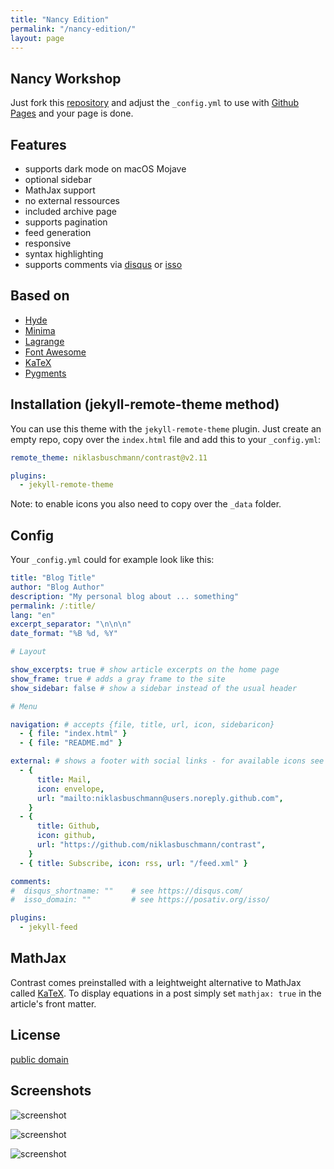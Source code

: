 ```yaml
---
title: "Nancy Edition"
permalink: "/nancy-edition/"
layout: page
---
```


## Nancy Workshop

Just fork this [repository](https://github.com/niklasbuschmann/contrast) and adjust the `_config.yml` to use with [Github Pages](https://pages.github.com/) and your page is done.

## Features

- supports dark mode on macOS Mojave
- optional sidebar
- MathJax support
- no external ressources
- included archive page
- supports pagination
- feed generation
- responsive
- syntax highlighting
- supports comments via [disqus](https://disqus.com/) or [isso](http://posativ.org/isso/)

## Based on

- [Hyde](https://github.com/poole/hyde)
- [Minima](https://github.com/jekyll/minima)
- [Lagrange](https://github.com/LeNPaul/Lagrange)
- [Font Awesome](http://fontawesome.io/)
- [KaTeX](https://katex.org/)
- [Pygments](https://github.com/richleland/pygments-css)

## Installation (jekyll-remote-theme method)

You can use this theme with the `jekyll-remote-theme` plugin. Just create an empty repo, copy over the `index.html` file and add this to your `_config.yml`:

```yaml
remote_theme: niklasbuschmann/contrast@v2.11

plugins:
  - jekyll-remote-theme
```

Note: to enable icons you also need to copy over the `_data` folder.

## Config

Your `_config.yml` could for example look like this:

```yaml
title: "Blog Title"
author: "Blog Author"
description: "My personal blog about ... something"
permalink: /:title/
lang: "en"
excerpt_separator: "\n\n\n"
date_format: "%B %d, %Y"

# Layout

show_excerpts: true # show article excerpts on the home page
show_frame: true # adds a gray frame to the site
show_sidebar: false # show a sidebar instead of the usual header

# Menu

navigation: # accepts {file, title, url, icon, sidebaricon}
  - { file: "index.html" }
  - { file: "README.md" }

external: # shows a footer with social links - for available icons see fontawesome.com/icons
  - {
      title: Mail,
      icon: envelope,
      url: "mailto:niklasbuschmann@users.noreply.github.com",
    }
  - {
      title: Github,
      icon: github,
      url: "https://github.com/niklasbuschmann/contrast",
    }
  - { title: Subscribe, icon: rss, url: "/feed.xml" }

comments:
#  disqus_shortname: ""    # see https://disqus.com/
#  isso_domain: ""         # see https://posativ.org/isso/

plugins:
  - jekyll-feed
```

## MathJax

Contrast comes preinstalled with a leightweight alternative to MathJax called [KaTeX](https://katex.org/). To display equations in a post simply set `mathjax: true` in the article's front matter.

## License

[public domain](http://unlicense.org/)

## Screenshots

![screenshot](https://user-images.githubusercontent.com/4943215/109431850-cd711780-7a08-11eb-8601-2763f2ee6bb4.png)

![screenshot](https://user-images.githubusercontent.com/4943215/109431832-b6cac080-7a08-11eb-9c5e-a058680c23a1.png)

![screenshot](https://user-images.githubusercontent.com/4943215/73125194-5f0b8b80-3fa4-11ea-805c-8387187503ad.png)
